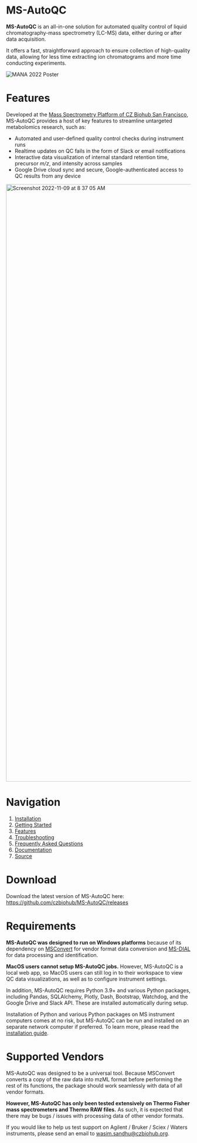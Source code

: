 # MS-AutoQC
**MS-AutoQC** is an all-in-one solution for automated quality control of liquid chromatography-mass spectrometry (LC-MS) data, either during or after data acquisition.

It offers a fast, straightforward approach to ensure collection of high-quality data, allowing for less time extracting ion chromatograms and more time conducting experiments.

![MANA 2022 Poster](https://user-images.githubusercontent.com/7220175/190062493-129b2640-2e60-4787-8460-16f653655365.jpg)

# Features
Developed at the [Mass Spectrometry Platform of CZ Biohub San Francisco](https://www.czbiohub.org/mass-spec/), MS-AutoQC provides a host of key features to streamline untargeted metabolomics research, such as:

- Automated and user-defined quality control checks during instrument runs
- Realtime updates on QC fails in the form of Slack or email notifications
- Interactive data visualization of internal standard retention time, precursor _m/z_, and intensity across samples
- Google Drive cloud sync and secure, Google-authenticated access to QC results from any device

<img width="1624" alt="Screenshot 2022-11-09 at 8 37 05 AM" src="https://user-images.githubusercontent.com/7220175/200887970-d8bcc29e-3a9a-4a51-912a-56a223d50f8a.png"><br>

# Navigation
1. [Installation](https://github.com/czbiohub/MS-AutoQC/wiki/Installation)
2. [Getting Started](https://github.com/czbiohub/MS-AutoQC/wiki/Getting-Started)
3. [Features](https://github.com/czbiohub/MS-AutoQC/wiki/Features)
4. [Troubleshooting](https://github.com/czbiohub/MS-AutoQC/wiki/Troubleshooting)
5. [Frequently Asked Questions](https://github.com/czbiohub/MS-AutoQC/wiki/FAQ)
6. [Documentation](https://github.com/czbiohub/MS-AutoQC/wiki/Documentation)
7. [Source](https://github.com/czbiohub/MS-AutoQC)

# Download
Download the latest version of MS-AutoQC here: https://github.com/czbiohub/MS-AutoQC/releases

# Requirements
**MS-AutoQC was designed to run on Windows platforms** because of its dependency on [MSConvert](https://proteowizard.sourceforge.io/tools/msconvert.html) for vendor format data conversion and [MS-DIAL](http://prime.psc.riken.jp/compms/msdial/main.html) for data processing and identification.

**MacOS users cannot setup MS-AutoQC jobs.** However, MS-AutoQC is a local web app, so MacOS users can still log in to their workspace to view QC data visualizations, as well as to configure instrument settings.

In addition, MS-AutoQC requires Python 3.9+ and various Python packages, including Pandas, SQLAlchemy, Plotly, Dash, Bootstrap, Watchdog, and the Google Drive and Slack API. These are installed automatically during setup.

Installation of Python and various Python packages on MS instrument computers comes at no risk, but MS-AutoQC can be run and installed on an separate network computer if preferred. To learn more, please read the [installation guide](https://github.com/czbiohub/MS-AutoQC/wiki/Installation).

# Supported Vendors
MS-AutoQC was designed to be a universal tool. Because MSConvert converts a copy of the raw data into mzML format before performing the rest of its functions, the package should work seamlessly with data of all vendor formats.

**However, MS-AutoQC has only been tested extensively on Thermo Fisher mass spectrometers and Thermo RAW files.** As such, it is expected that there may be bugs / issues with processing data of other vendor formats.

If you would like to help us test support on Agilent / Bruker / Sciex / Waters instruments, please send an email to wasim.sandhu@czbiohub.org.
